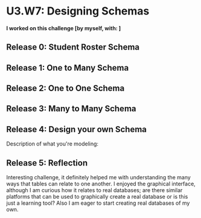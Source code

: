 # U3.W7: Designing Schemas


#### I worked on this challenge [by myself, with: ]


## Release 0: Student Roster Schema
<!-- display your image inline here -->


## Release 1: One to Many Schema
<!-- display your image inline here -->


## Release 2: One to One Schema
<!-- display your image inline here -->


## Release 3: Many to Many Schema
<!-- display your image inline here -->


## Release 4: Design your own Schema
Description of what you're modeling: 

<!-- display your one-to-one image inline here -->
<!-- display your many-to-many image inline here -->

## Release 5: Reflection

Interesting challenge, it definitely helped me with understanding the many ways that tables can relate to one another. I enjoyed the graphical interface, although I am curious how it relates to real databases; are there similar platforms that can be used to graphically create a real database or is this just a learning tool? Also I am eager to start creating real databases of my own.